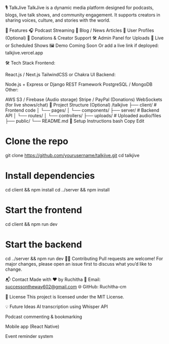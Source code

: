 🎙️ TalkJive
TalkJive is a dynamic media platform designed for podcasts, blogs, live talk shows, and community engagement. It supports creators in sharing voices, culture, and stories with the world.

🚀 Features
🎧 Podcast Streaming
📝 Blog / News Articles
👥 User Profiles (Optional)
💸 Donations & Creator Support
🛠️ Admin Panel for Uploads
🔴 Live or Scheduled Shows
🖼️ Demo
Coming Soon
Or add a live link if deployed: talkjive.vercel.app

🛠️ Tech Stack
Frontend:

React.js / Next.js
TailwindCSS or Chakra UI
Backend:

Node.js + Express or Django REST Framework
PostgreSQL / MongoDB
Other:

AWS S3 / Firebase (Audio storage)
Stripe / PayPal (Donations)
WebSockets (for live shows/chat)
📂 Project Structure (Optional)
/talkjive
├── client/            # Frontend code
│   └── pages/
│   └── components/
├── server/            # Backend API
│   └── routes/
│   └── controllers/
├── uploads/           # Uploaded audio/files
├── public/
└── README.md
🧪 Setup Instructions
bash
Copy
Edit
# Clone the repo
git clone https://github.com/yourusername/talkjive.git
cd talkjive

# Install dependencies
cd client && npm install
cd ../server && npm install

# Start the frontend
cd client && npm run dev

# Start the backend
cd ../server && npm run dev
🧑‍💻 Contributing
Pull requests are welcome!
For major changes, please open an issue first to discuss what you’d like to change.

📬 Contact
Made with ❤️ by Ruchitha
📧 Email: successontheway602@gmail.com
🌐 GitHub: Ruchitha-cm

📄 License
This project is licensed under the MIT License.

💡 Future Ideas
AI transcription using Whisper API

Podcast commenting & bookmarking

Mobile app (React Native)

Event reminder system










